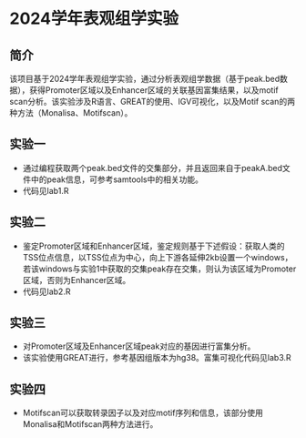 # 2024学年表观组学实验
## 简介
该项目基于2024学年表观组学实验，通过分析表观组学数据（基于peak.bed数据），获得Promoter区域以及Enhancer区域的关联基因富集结果，以及motif scan分析。该实验涉及R语言、GREAT的使用、IGV可视化，以及Motif scan的两种方法（Monalisa、Motifscan）。
## 实验一
- 通过编程获取两个peak.bed文件的交集部分，并且返回来自于peakA.bed文件中的peak信息，可参考samtools中的相关功能。
- 代码见lab1.R
## 实验二
- 鉴定Promoter区域和Enhancer区域，鉴定规则基于下述假设：获取人类的TSS位点信息，以TSS位点为中心，向上下游各延伸2kb设置一个windows，若该windows与实验1中获取的交集peak存在交集，则认为该区域为Promoter区域，否则为Enhancer区域。
- 代码见lab2.R
## 实验三
- 对Promoter区域及Enhancer区域peak对应的基因进行富集分析。
- 该实验使用GREAT进行，参考基因组版本为hg38。富集可视化代码见lab3.R
## 实验四
- Motifscan可以获取转录因子以及对应motif序列和信息，该部分使用Monalisa和Motifscan两种方法进行。
